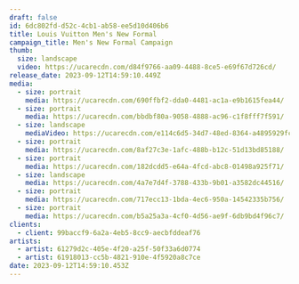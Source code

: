 ```yaml
---
draft: false
id: 6dc802fd-d52c-4cb1-ab58-ee5d10d406b6
title: Louis Vuitton Men's New Formal
campaign_title: Men's New Formal Campaign
thumb:
  size: landscape
  video: https://ucarecdn.com/d84f9766-aa09-4488-8ce5-e69f67d726cd/
release_date: 2023-09-12T14:59:10.449Z
media:
  - size: portrait
    media: https://ucarecdn.com/690ffbf2-dda0-4481-ac1a-e9b1615fea44/
  - size: portrait
    media: https://ucarecdn.com/bbdbf80a-9058-4888-ac96-c1f8fff7f591/
  - size: landscape
    mediaVideo: https://ucarecdn.com/e114c6d5-34d7-48ed-8364-a4895929fc53/
  - size: portrait
    media: https://ucarecdn.com/8af27c3e-1afc-488b-b12c-51d13bd85188/
  - size: portrait
    media: https://ucarecdn.com/182dcdd5-e64a-4fcd-abc8-01498a925f71/
  - size: landscape
    media: https://ucarecdn.com/4a7e7d4f-3788-433b-9b01-a3582dc44516/
  - size: portrait
    media: https://ucarecdn.com/717ecc13-1bda-4ec6-950a-14542335b756/
  - size: portrait
    media: https://ucarecdn.com/b5a25a3a-4cf0-4d56-ae9f-6db9bd4f96c7/
clients:
  - client: 99baccf9-6a2a-4eb5-8cc9-aecbfddeaf76
artists:
  - artist: 61279d2c-405e-4f20-a25f-50f33a6d0774
  - artist: 61918013-cc5b-4821-910e-4f5920a8c7ce
date: 2023-09-12T14:59:10.453Z
---
```

